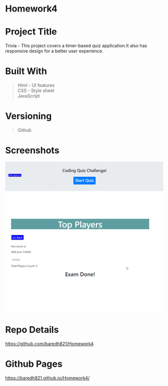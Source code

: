 # Homework4

# Project Title
Trivia - This project covers a timer-based quiz application.It also has responsive design for a better user experience. 

# Built With
>Html - UI features <br>
>CSS - Style sheet <br>
>JavaScript<br>

# Versioning 
> Github

# Screenshots

<img src = "assets/screenshot1.PNG">
<img src = "assets/screenshot2.PNG">

# Repo Details 
https://github.com/baredh821/Homework4

# Github Pages
https://baredh821.github.io/Homework4/












